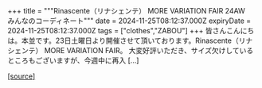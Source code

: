 +++
title = """Rinascente（リナシェンテ） MORE VARIATION FAIR 24AW　みんなのコーディネート"""
date = 2024-11-25T08:12:37.000Z
expiryDate = 2024-11-25T08:12:37.000Z
tags = ["clothes","ZABOU"]
+++
皆さんこんにちは。本並です。23日土曜日より開催させて頂いております。Rinascente（リナシェンテ） MORE VARIATION FAIR。 大変好評いただき、サイズ欠けしているところもございますが、今週中に再入 \[…\]

[[source]](https://zabou.org/2024/11/25/313588/)
